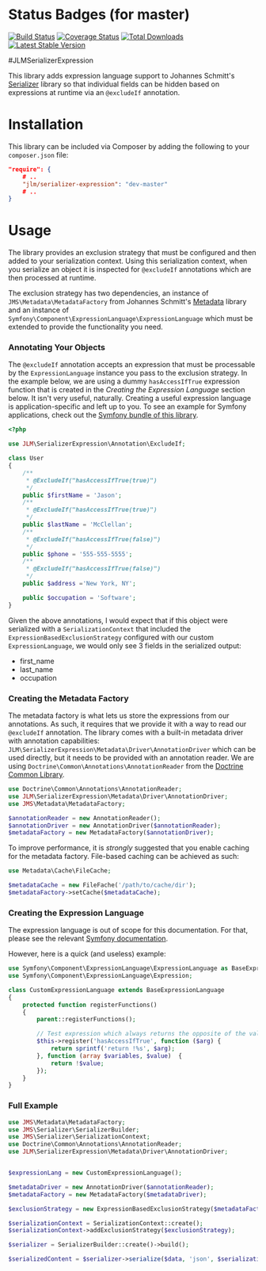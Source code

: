 # Status Badges (for master)

[![Build Status](https://travis-ci.org/jmcclell/JLMSerializerExpression.png?branch=master)](https://travis-ci.org/jmcclell/JLMSerializerExpression)
[![Coverage Status](https://coveralls.io/repos/jmcclell/JLMSerializerExpression/badge.png?branch=master)](https://coveralls.io/r/jmcclell/JLMSerializerExpression?branch=master)
[![Total Downloads](https://poser.pugx.org/jlm/aws-bundle/downloads.png)](https://packagist.org/packages/jlm/serializer-expression)
[![Latest Stable Version](https://poser.pugx.org/jlm/aws-bundle/v/stable.png)](https://packagist.org/packages/jlm/serializer-expression)

#JLMSerializerExpression

This library adds expression language support to Johannes Schmitt's [Serializer](https://github.com/schmittjoh/Serializer) library so that individual fields can be hidden based on expressions at runtime via an `@excludeIf` annotation.

# Installation

This library can be included via Composer by adding the following to your ```composer.json``` file:

```json
"require": {
    # ..
    "jlm/serializer-expression": "dev-master"
    # ..
}
```

# Usage

The library provides an exclusion strategy that must be configured and then added to your serialization context. Using this serialization context, when you serialize an object it is inspected for `@excludeIf` annotations which are then processed at runtime.

The exclusion strategy has two dependencies, an instance of `JMS\Metadata\MetadataFactory` from Johannes Schmitt's [Metadata](http://github.com/schmittjoh/Metadata) library and an instance of `Symfony\Component\ExpressionLanguage\ExpressionLanguage` which must be extended to provide the functionality you need.

### Annotating Your Objects

The `@excludeIf` annotation accepts an expression that must be processable by the `ExpressionLanguage` instance you pass to the exclusion strategy. In the example below, we are using a dummy `hasAccessIfTrue` expression function that is created in the *Creating the Expression Language* section below. It isn't very useful, naturally. Creating a useful expression language is application-specific and left up to you. To see an example for Symfony applications, check out the [Symfony bundle of this library](http://github.com/jmcclell/JLMSerializerExpressionBundle).

```php
<?php

use JLM\SerializerExpression\Annotation\ExcludeIf;

class User
{
    /**
     * @ExcludeIf("hasAccessIfTrue(true)")
     */
    public $firstName = 'Jason';
    /**
     * @ExcludeIf("hasAccessIfTrue(true)")
     */
    public $lastName = 'McClellan';
    /**
     * @ExcludeIf("hasAccessIfTrue(false)")
     */
    public $phone = '555-555-5555';
    /**
     * @ExcludeIf("hasAccessIfTrue(false)")
     */
    public $address ='New York, NY';

    public $occupation = 'Software';
}
```

Given the above annotations, I would expect that if this object were serialized with a `SerializationContext` that included the `ExpressionBasedExclusionStrategy` configured with our custom `ExpressionLanguage`, we would only see 3 fields in the serialized output:
- first_name
- last_name
- occupation

### Creating the Metadata Factory

The metadata factory is what lets us store the expressions from our annotations. As such, it requires that we provide it with a way to read our `@excludeIf` annotation. The library comes with a built-in metadata driver with annotation capabilities: `JLM\SerializerExpression\Metadata\Driver\AnnotationDriver` which can be used directly, but it needs to be provided with an annotation reader. We are using `Doctrine\Common\Annotations\AnnotationReader` from the [Doctrine Common Library](http://www.doctrine-project.org/projects/common.html).

```php
use Doctrine\Common\Annotations\AnnotationReader;
use JLM\SerializerExpression\Metadata\Driver\AnnotationDriver;
use JMS\Metadata\MetadataFactory;

$annotationReader = new AnnotationReader();
$annotationDriver = new AnnotationDriver($annotationReader);
$metadataFactory = new MetadataFactory($annotationDriver);
```

To improve performance, it is *strongly* suggested that you enable caching for the metadata factory. File-based caching can be achieved as such:

```php
use Metadata\Cache\FileCache;

$metadataCache = new FileFache('/path/to/cache/dir');
$metadataFactory->setCache($metadataCache);
```

### Creating the Expression Language

The expression language is out of scope for this documentation. For that, please see the relevant [Symfony documentation](http://symfony.com/doc/current/components/expression_language/index.html).

However, here is a quick (and useless) example:

```php
use Symfony\Component\ExpressionLanguage\ExpressionLanguage as BaseExpressionLanguage;
use Symfony\Component\ExpressionLanguage\Expression;

class CustomExpressionLanguage extends BaseExpressionLanguage
{
    protected function registerFunctions()
    {
        parent::registerFunctions();

        // Test expression which always returns the opposite of the value we pass to it
        $this->register('hasAccessIfTrue', function ($arg) {
            return sprintf('return !%s', $arg);
        }, function (array $variables, $value)  {
            return !$value;
        });
    }
}
```

### Full Example

```php
use JMS\Metadata\MetadataFactory;
use JMS\Serializer\SerializerBuilder;
use JMS\Serializer\SerializationContext;
use Doctrine\Common\Annotations\AnnotationReader;
use JLM\SerializerExpression\Metadata\Driver\AnnotationDriver;


$expressionLang = new CustomExpressionLanguage();

$metadataDriver = new AnnotationDriver($annotationReader);
$metadataFactory = new MetadataFactory($metadataDriver);

$exclusionStrategy = new ExpressionBasedExclusionStrategy($metadataFactory, $expressionLang);

$serializationContext = SerializationContext::create();
$serializationContext->addExclusionStrategy($exclusionStrategy);

$serializer = SerializerBuilder::create()->build();

$serializedContent = $serializer->serialize($data, 'json', $serializationContext);
```

